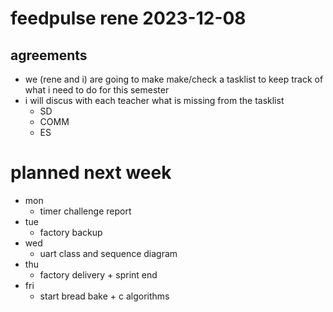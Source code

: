 # feedpulse rene 2023-12-08

## agreements

- we (rene and i) are going to make make/check a tasklist to keep track of what i need to do for this semester
- i will discus with each teacher what is missing from the tasklist
  - SD
  - COMM
  - ES

# planned next week

- mon
  - timer challenge report
- tue
  - factory backup
- wed
  - uart class and sequence diagram
- thu
  - factory delivery + sprint end
- fri
  - start bread bake + c algorithms
